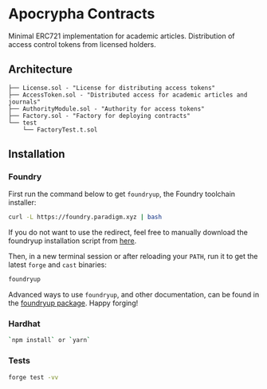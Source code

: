 # Apocrypha Contracts

Minimal ERC721 implementation for academic articles. Distribution of access control tokens from licensed holders.

## Architecture

```
├── License.sol - "License for distributing access tokens"
├── AccessToken.sol - "Distributed access for academic articles and journals"
├── AuthorityModule.sol - "Authority for access tokens"
├── Factory.sol - "Factory for deploying contracts"
└── test
    └── FactoryTest.t.sol
 ```

## Installation

### Foundry

First run the command below to get `foundryup`, the Foundry toolchain installer:

```sh
curl -L https://foundry.paradigm.xyz | bash
```

If you do not want to use the redirect, feel free to manually download the
foundryup installation script from
[here](https://raw.githubusercontent.com/gakonst/foundry/master/foundryup/install).

Then, in a new terminal session or after reloading your `PATH`, run it to get
the latest `forge` and `cast` binaries:

```sh
foundryup
```

Advanced ways to use `foundryup`, and other documentation, can be found in the
[foundryup package](./foundryup/README.md). Happy forging!

### Hardhat

```sh
`npm install` or `yarn`
```
### Tests

```sh
forge test -vv
```
